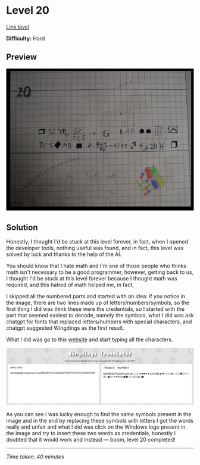 # Level 20

[Link level](https://www.deathball.net/notpron/windows/something.php)

**Difficulty:** Hard

## Preview
![Level 20](../images/level20.png)

## Solution
Honestly, I thought I'd be stuck at this level forever, in fact, when I opened the developer tools, nothing useful was found, and in fact, this level was solved by luck and thanks to the help of the AI.

You should know that I hate math and I'm one of those people who thinks math isn't necessary to be a good programmer, however, getting back to us, I thought I'd be stuck at this level forever because I thought math was required, and this hatred of math helped me, in fact, 

I skipped all the numbered parts and started with an idea: if you notice in the image, there are two lines made up of letters/numbers/symbols, so the first thing I did was think these were the credentials, so I started with the part that seemed easiest to decode, namely the symbols, what I did was ask chatgpt for fonts that replaced letters/numbers with special characters, and chatgpt suggested Wingdings as the first result.

What I did was go to this [website](https://lingojam.com/WingdingsTranslator) and start typing all the characters.

![Level 20 website](../images/level20_website.png)

As you can see I was lucky enough to find the same symbols present in the image and in the end by replacing these symbols with letters I got the words really and unfair and what I did was click on the Windows logo present in the image and try to insert these two words as credentials, honestly I doubted that it would work and instead — boom, level 20 completed!

---


_Time taken: 40 minutes_
